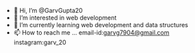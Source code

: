 - 👋 Hi, I’m @GarvGupta20
- 👀 I’m interested in web development
- 🌱 I’m currently learning web development and data structures
- 📫 How to reach me ...
email-id:garvg7904@gmail.com
instagram:garv_20

<!---
GarvGupta20/GarvGupta20 is a ✨ special ✨ repository because its `README.md` (this file) appears on your GitHub profile.
You can click the Preview link to take a look at your changes.
--->
